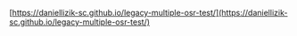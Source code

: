 [https://daniellizik-sc.github.io/legacy-multiple-osr-test/](https://daniellizik-sc.github.io/legacy-multiple-osr-test/)